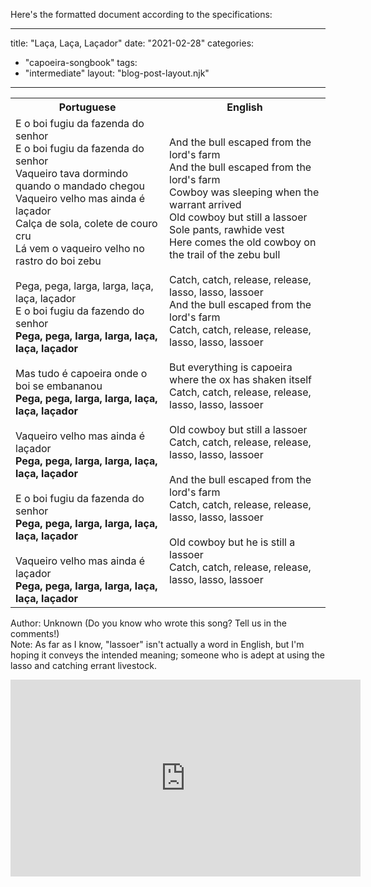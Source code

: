 Here's the formatted document according to the specifications:

---
title: "Laça, Laça, Laçador"
date: "2021-02-28"
categories: 
  - "capoeira-songbook"
tags: 
  - "intermediate"
layout: "blog-post-layout.njk"
---

<table class="capoeira-table">
    <tr class="header-row">
        <th>Portuguese</th>
        <th>English</th>
    </tr>
    <tr>
        <td>E o boi fugiu da fazenda do senhor<br>
E o boi fugiu da fazenda do senhor<br>
Vaqueiro tava dormindo quando o mandado chegou<br>
Vaqueiro velho mas ainda é laçador<br>
Calça de sola, colete de couro cru<br>
Lá vem o vaqueiro velho no rastro do boi zebu<br>
<br>
Pega, pega, larga, larga, laça, laça, laçador<br>
E o boi fugiu da fazendo do senhor<br>
<strong>Pega, pega, larga, larga, laça, laça, laçador</strong><br>
<br>
Mas tudo é capoeira onde o boi se embananou<br>
<strong>Pega, pega, larga, larga, laça, laça, laçador</strong><br>
<br>
Vaqueiro velho mas ainda é laçador<br>
<strong>Pega, pega, larga, larga, laça, laça, laçador</strong><br>
<br>
E o boi fugiu da fazenda do senhor<br>
<strong>Pega, pega, larga, larga, laça, laça, laçador</strong><br>
<br>
Vaqueiro velho mas ainda é laçador<br>
<strong>Pega, pega, larga, larga, laça, laça, laçador</strong></td>
        <td>And the bull escaped from the lord's farm<br>
And the bull escaped from the lord's farm<br>
Cowboy was sleeping when the warrant arrived<br>
Old cowboy but still a lassoer<br>
Sole pants, rawhide vest<br>
Here comes the old cowboy on the trail of the zebu bull<br>
<br>
Catch, catch, release, release, lasso, lasso, lassoer<br>
And the bull escaped from the lord's farm<br>
Catch, catch, release, release, lasso, lasso, lassoer<br>
<br>
But everything is capoeira where the ox has shaken itself<br>
Catch, catch, release, release, lasso, lasso, lassoer<br>
<br>
Old cowboy but still a lassoer<br>
Catch, catch, release, release, lasso, lasso, lassoer<br>
<br>
And the bull escaped from the lord's farm<br>
Catch, catch, release, release, lasso, lasso, lassoer<br>
<br>
Old cowboy but he is still a lassoer<br>
Catch, catch, release, release, lasso, lasso, lassoer</td>
    </tr>
</table>

<figcaption>

Author: Unknown (Do you know who wrote this song? Tell us in the comments!)  
Note: As far as I know, "lassoer" isn't actually a word in English, but I'm hoping it conveys the intended meaning; someone who is adept at using the lasso and catching errant livestock.

</figcaption>

<iframe width="560" height="315" src="https://www.youtube.com/embed/YpM20yJHNtE" title="YouTube video player" frameborder="0" allow="accelerometer; autoplay; clipboard-write; encrypted-media; gyroscope; picture-in-picture" allowfullscreen></iframe>